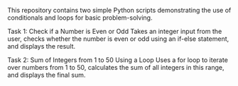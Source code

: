 This repository contains two simple Python scripts demonstrating the use of conditionals and loops for basic problem-solving.

Task 1: Check if a Number is Even or Odd
Takes an integer input from the user, checks whether the number is even or odd using an if-else statement, and displays the result.

Task 2: Sum of Integers from 1 to 50 Using a Loop
Uses a for loop to iterate over numbers from 1 to 50, calculates the sum of all integers in this range, and displays the final sum.
